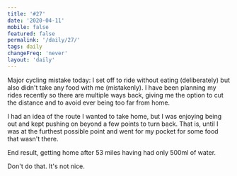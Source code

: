 ```yaml
---
title: '#27'
date: '2020-04-11'
mobile: false
featured: false
permalink: '/daily/27/'
tags: daily
changeFreq: 'never'
layout: 'daily'
---
```


Major cycling mistake today: I set off to ride without eating (deliberately) but also didn't take any food with me (mistakenly). I have been planning my rides recently so there are multiple ways back, giving me the option to cut the distance and to avoid ever being too far from home.

I had an idea of the route I wanted to take home, but I was enjoying being out and kept pushing on beyond a few points to turn back. That is, until I was at the furthest possible point and went for my pocket for some food that wasn't there.

End result, getting home after 53 miles having had only 500ml of water.

Don't do that. It's not nice.
